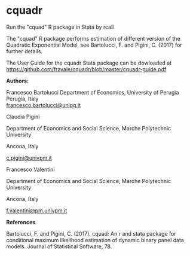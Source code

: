 # cquadr
Run the "cquad" R package in Stata by rcall

The "cquad" R package performs estimation of different version of the Quadratic Exponential Model, see Bartolucci, F. and Pigini, C. (2017) for further details.

The User Guide for the cquadr Stata package can be dowloaded at https://github.com/fravale/cquadr/blob/master/cquadr-guide.pdf

**Authors:**

Francesco Bartolucci  Department of Economics, 
University of Perugia  
Perugia, Italy  
francesco.bartolucci@unipg.it


Claudia Pigini

Department of Economics and Social Science, Marche Polytechnic University

Ancona, Italy

c.pigini@univpm.it


Francesco Valentini

Department of Economics and Social Science, Marche Polytechnic University

Ancona, Italy

f.valentini@pm.univpm.it

**References**

Bartolucci, F. and Pigini, C. (2017). cquad: An r and stata package for
conditional maximum likelihood estimation of dynamic binary panel data
models. Journal of Statistical Software, 78.
